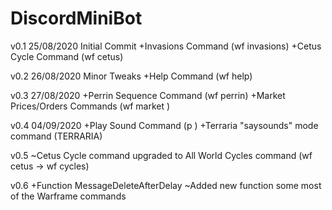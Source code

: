 # DiscordMiniBot

v0.1 25/08/2020
  Initial Commit
  +Invasions Command (wf invasions)
  +Cetus Cycle Command (wf cetus)


v0.2 26/08/2020
  Minor Tweaks
  +Help Command (wf help)


v0.3 27/08/2020
  +Perrin Sequence Command (wf perrin)
  +Market Prices/Orders Commands (wf market <weapon>)


v0.4 04/09/2020
  +Play Sound Command (p <sound>)
  +Terraria "saysounds" mode command (TERRARIA)
  
v0.5
  ~Cetus Cycle command upgraded to All World Cycles command (wf cetus -> wf cycles)

v0.6
  +Function MessageDeleteAfterDelay
  ~Added new function some most of the Warframe commands
